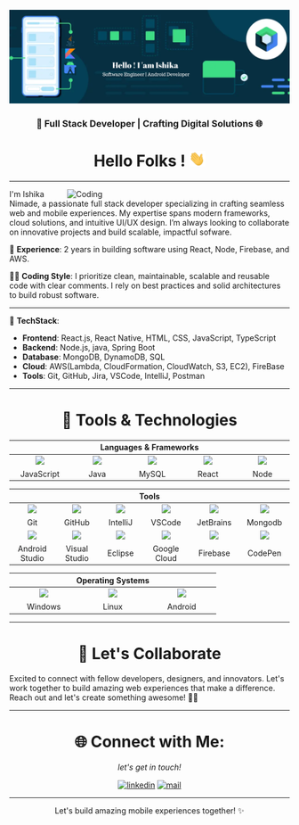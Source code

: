 ![MasterHead](IshikaNimade/Header.png)

<h3 align="center">🚀 Full Stack Developer | Crafting Digital Solutions 🌐</h3>
<h1 align="center">Hello Folks ! <img src="IshikaNimade/Hi.gif" width="29px"></h1>

---

<img align="right" alt="Coding" width="400" src="https://th.bing.com/th/id/R.d4b0936f300957f9e96b6dcb40041c28?rik=AW9umw%2bxjkA95w&riu=http%3a%2f%2fmedia.japanpowered.com%2fimages%2ftyping-animation.gif&ehk=RgIlxfvYPCHNqaxobpJdIkNranSMU5xKAQOEJ1Cs3Xo%3d&risl=&pid=ImgRaw&r=0">

I'm Ishika Nimade, a passionate full stack developer specializing in crafting seamless web and mobile experiences. My expertise spans modern frameworks, cloud solutions, and intuitive UI/UX design. I’m always looking to collaborate on innovative projects and build scalable, impactful sofware.

🔭 **Experience**: 2 years in building software using React, Node, Firebase, and AWS.

👩‍💻 **Coding Style**: I prioritize clean, maintainable, scalable and reusable code with clear comments. I rely on best practices and solid architectures to build robust software.

---


🚀 **TechStack**:
  - **Frontend**: React.js, React Native, HTML, CSS, JavaScript, TypeScript
  - **Backend**: Node.js, java, Spring Boot
  - **Database**: MongoDB, DynamoDB, SQL
  - **Cloud**: AWS(Lambda, CloudFormation, CloudWatch, S3, EC2), FireBase
  - **Tools**: Git, GitHub, Jira, VSCode, IntelliJ, Postman


---



<h1 align="center">🔧  Tools & Technologies</h1>
<div align="center">
  <table >
    <thead>
      <tr>
        <th colspan="7">Languages & Frameworks</th>
      </tr>
    </thead>
    <tr>
     <td align="center" width=110>
     <img height=60 src="https://static.vecteezy.com/system/resources/thumbnails/027/127/463/small/javascript-logo-javascript-icon-transparent-free-png.png"/></td>
     <td align="center" width=110>
     <img height=60 src="https://th.bing.com/th/id/R.31ccf6b00ca06840c2e131bf2bc00a40?rik=VQlxmxQmDTQnCQ&riu=http%3a%2f%2fpluspng.com%2fimg-png%2fjava-png-java-icon-1600.png&ehk=Ken84AvpJ83RtHDABENcApKB7bycz9ZpTDmKurCwCPU%3d&risl=&pid=ImgRaw&r=0"/></td>
     <td align="center" width=110>
     <img height=60 src="https://pngimg.com/uploads/mysql/mysql_PNG22.png"/></td>
     <td align="center" width=110>
     <img height=60 src="https://www.trion.de/news/2020/05/18/rapid-prototyping-react-native/reactnative_logo.png"/></td>
      <td align="center" width=110>
     <img height=60 src="https://www.svgrepo.com/download/303360/nodejs-logo.svg"/></td>
     </tr>
    <tr>
     <td align="center" width=110>JavaScript</td>
     <td align="center" width=110>Java</td>
     <td align="center" width=110>MySQL</td>
     <td align="center" width=110>React</td>
     <td align="center" width=110>Node</td>
    </tr>
  </table>
   <table>
     <thead>
      <tr>
       <th colspan="7">Tools</th>
      </tr>
     </thead>
     <tr>
      <td align="center" width=110>
      <img height=60 src="https://cdn.jsdelivr.net/gh/devicons/devicon/icons/git/git-original.svg"/></td>
      <td align="center" width=110>
       <img height=70 src="https://pluspng.com/img-png/github-logo-png-github-logo-png-transparent-amp-svg-vector-pluspng-2400x2400.png"/></td>
       <td align="center" width=110>
      <img height=60 src="https://cdn.jsdelivr.net/gh/devicons/devicon/icons/intellij/intellij-original.svg"/></td>
      <td align="center" width=110>
      <img height=60 src="https://cdn.jsdelivr.net/gh/devicons/devicon/icons/vscode/vscode-original.svg"/></td>
       <td align="center" width=110>
       <img height=60 src="https://cdn.jsdelivr.net/gh/devicons/devicon/icons/jetbrains/jetbrains-original.svg"/></td>
  <td align="center" width=110>
       <img height=60 src="https://pluspng.com/img-png/mongodb-png--770.png"/></td>
    </tr>
     <tr>
      <td align="center" width=110>Git</td>
      <td align="center" width=110>GitHub</td>
      <td align="center" width=110>IntelliJ</td>
      <td align="center" width=110>VSCode</td>
      <td align="center" width=110>JetBrains</td>
<td align="center" width=110>Mongodb</td>
     </tr>
     <tr>
       <td align="center" width=110>
      <img height=60 src="https://cdn.jsdelivr.net/gh/devicons/devicon/icons/androidstudio/androidstudio-original.svg"/></td>
      <td align="center" width=110>
      <img height=60 src="https://cdn.jsdelivr.net/gh/devicons/devicon/icons/visualstudio/visualstudio-plain.svg"/></td>
      <td align="center" width=110>
      <img height=60 src="https://clipground.com/images/eclipse-logo-png-3.png"/></td>
      <td align="center" width=110>
      <img height=60 src="https://cdn.jsdelivr.net/gh/devicons/devicon/icons/googlecloud/googlecloud-original.svg"/></td>
        <td align="center" width=110>
       <img height=60 src="https://pluspng.com/img-png/firebase-logo-png-firebase-logo-png-transparent-amp-svg-vector-pluspng-2400x3291.png"/></td>
    <td align="center" width=110>
      <img height=70 src="https://creazilla-store.fra1.digitaloceanspaces.com/icons/3269701/codepen-icon-md.png"/></td>
     </tr>
     <tr>
      <td align="center" width=110>Android Studio</td>
      <td align="center" width=110>Visual Studio</td>
      <td align="center" width=110>Eclipse</td>
      <td align="center" width=110>Google Cloud</td>
<td align="center" width=110>Firebase</td>
      <td align="center" width=110>CodePen</td>
     </tr>
  </table>
  <table>
    <thead>
      <tr>
        <th colspan="7">Operating Systems</th>
      </tr>
    </thead>
    <tr>
     <td align="center" width=110>
     <img height=60 src="https://cdn.jsdelivr.net/gh/devicons/devicon/icons/windows8/windows8-original.svg"/></td>
     <td align="center" width=110>
     <img height=60 src="https://cdn.jsdelivr.net/gh/devicons/devicon/icons/linux/linux-original.svg"/></td>
    <td align="center" width=110>
     <img height=60 src="https://cdn.jsdelivr.net/gh/devicons/devicon/icons/android/android-original.svg"/></td>
    </tr>
    <tr>
     <td align="center" width=110>Windows</td>
     <td align="center" width=110>Linux</td>
     <td align="center" width=110>Android</td>
    </tr>
  </table>
</div>

---

<h1 align="center">🤝 Let's Collaborate</h1>
Excited to connect with fellow developers, designers, and innovators. Let's work together to build amazing web experiences that make a difference. Reach out and let's create something awesome! 🚀📱

---

<h1 align="center">🌐 Connect with Me:</h1>
<em><p align="center">let's get in touch!</p></em>
<p align="center">
<a href="https://linkedin.com/in/ishikanimade/" target="_blank"><img align="center" alt="linkedin" src="https://img.shields.io/badge/LinkedIn-0077B5?style=for-the-badge&logo=linkedin&logoColor=white" /></a>
<a href="mailto:ishikanimade56@gmail.com" target="_blank"><img align="center" alt="mail" src="https://bombouche.com/wp-content/uploads/2017/09/direct-mail-button-logo-1.jpg"  width="100" height="30" /></a>
</p>

---

<p align="center">Let's build amazing mobile experiences together! ✨</p>
